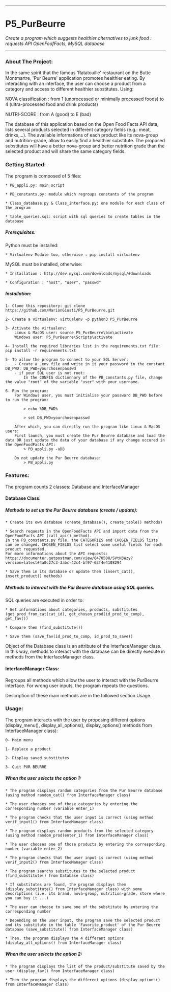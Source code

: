****************************************************************************************************************
# P5_PurBeurre
*Create a program which suggests healthier alternatives to junk food : requests API OpenFoofFacts, MySQL database*
*****************************************************************************************************************


### About The Project:

In the same spirit that the famous 'Ratatouille' restaurant on the Butte Montmartre, 'Pur Beurre' application 
promotes healthier eating.
By interacting with an interface, the user can choose a product from a category and access to different healthier 
substitutes. Using:

NOVA classification : from 1 (unprocessed or minimally processed foods) to 4 (ultra-processed food and drink products)

NUTRI-SCORE : from A (good) to E (bad) 

The database of this application based on the Open Food Facts API data, lists several products selected in different
category fields (e.g.: meat, drinks,...). The available informations of each product like its nova-group and nutrition-grade, allow to easily find a healthier 
substitute. The proposed substitutes will have a better nova-group and better nutrition grade than the selected product 
and will share the same category fields.


### Getting Started:

The program is composed of 5 files:

	* PB_appli.py: main script
	
	* PB_constants.py: module which regroups constants of the program
	
	* Class_database.py & Class_interface.py: one module for each class of the program
	
	* table_queries.sql: script with sql queries to create tables in the database
	
	
##### Prerequisites:
Python must be installed:

	* Virtualenv Module too, otherwise : pip install virtualenv
	
MySQL must be installed, otherwise:

	* Installation : http://dev.mysql.com/downloads/mysql/#downloads
	
	* Configuration : "host", "user", "passwd"

##### Installation:

	1- Clone this repository: git clone https://github.com/MarionGiusti/P5_PurBeurre.git
	
	2- Create a virtualenv: virtualenv -p python3 P5_PurBeurre
	
	3- Activate the virtualenv:
		Linux & MacOS user: source P5_PurBeurre\bin\activate
		Windows user: P5_PurBeurre\Scripts\activate
	
	4- Install the required libraries list in the requirements.txt file: pip install -r requirements.txt
		
	5- To allow the program to connect to your SQL Server:
		- Create a .env file and write in it your password in the constant DB_PWD: DB_PWD=yourchosenpasswd
		- if your SQL user is not root: 
			In the CONFIG dictionnary of the PB_constants.py file, change the value "root" of the variable "user" with your username.

	6- Run the program:
		For Windows user, you must initialise your password DB_PWD before to run the program:
			
			> echo %DB_PWD%
			
			> set DB_PWD=yourchosenpasswd
			
		After which, you can directly run the program like Linux & MacOS users:	
		First launch, you must create the Pur Beurre database and load the data OR just update the data of your database if any change occured in the OpenFoodFacts API:
			> PB_appli.py -uDB
			
		Do not update the Pur Beurre database:
			> PB_appli.py
			

### Features:

The program counts 2 classes: Database and InterfaceManager

#### Database Class:
##### Methods to set up the Pur Beurre database (create / update):

	* Create its own database (create_database(), create_table() methods)
	
	* Search requests in the OpenFoodFacts API and import data from the OpenFoodFacts API (call_api() method). 
	In the PB_constants.py file, the CATEGORIES and CHOSEN_FIELDS lists can be changed. CHOSEN_FIELDS list select some useful fields for each product requested.
	For more informations about the API requests: https://documenter.getpostman.com/view/8470508/SVtN3Wzy?version=latest#4a0c27c3-3abc-42c4-bf97-63f4e4108294
	
	* Save them in its database or update them (insert_cat(), insert_product() methods)


##### Methods to interact with the Pur Beurre database using SQL queries. 

SQL queries are executed in order to:
	
	* Get informations about categories, products, substitutes (get_prod_from_cat(cat_id), get_chosen_prod(id_prod_to_comp), get_fav())
	
	* Compare them (find_substitute())
	
	* Save them (save_fav(id_prod_to_comp, id_prod_to_save))


Object of the Database class is an attribute of the InterfaceManager class. In this way, methods to interact with the database can be directly execute in methods from 
the InterfaceManager class.

#### InterfaceManager Class:
Regroups all methods which allow the user to interact with the PurBeurre interface. 
For wrong user inputs, the program repeats the questions.

Description of these main methods are in the followed section Usage.


### Usage:

The program interacts with the user by proposing different options (display_menu(), display_all_options(), display_options() methods from InterfaceManager class): 
	
	0- Main menu
	
	1- Replace a product
	
	2- Display saved substitutes
	
	3- Quit PUR BEURRE
	
	
##### When the user selects the option 1:

	* The program displays random categories from the Pur Beurre database (using method random_cat() from InterfaceManager class)
	
	* The user chooses one of those categories by entering the corresponding number (variable enter_1)
	
	* The program checks that the user input is correct (using method verif_input1() from InterfaceManager class)
	
	* The program displays random products from the selected category (using method random_prod(enter_1) from InterfaceManager class)
	
	* The user chooses one of those products by entering the corresponding number (variable enter_2)
	
	* The program checks that the user input is correct (using method verif_input2() from InterfaceManager class)
	
	* The program searchs substitutes to the selected product (find_substitute() from Database class)
	
	* If substitutes are found, the program displays them (display_substitute() from InterfaceManager class) with some descriptions (i.e. its brand, nova-group, nutrition-grade, store where you can buy it ...)
	
	* The user can choose to save one of the substitute by entering the corresponding number
	
	* Depending on the user input, the program save the selected product and its substitute in the table 'Favorite_product' of the Pur Beurre database (save_substitute() from InterfaceManager class)
	
	* Then, the program displays the 4 different options (display_all_options() from InterfaceManager class)
	

##### When the user selects the option 2:

	* The program displays the list of the product/substitute saved by the user (display_fav() from InterfaceManager class)
	
	* Then the program displays the different options (display_options() from InterfaceManager class)
